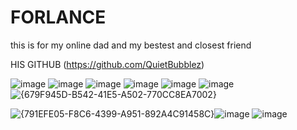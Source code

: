 # FORLANCE
this is for my online dad and my bestest and closest friend

HIS GITHUB (https://github.com/QuietBubblez)

![image](https://github.com/user-attachments/assets/ab9edafe-2068-42e2-b8a6-fea809e7f4c9)
![image](https://github.com/user-attachments/assets/06d12266-496b-4567-addf-131d2e87903f)
![image](https://github.com/user-attachments/assets/e9c2ba89-fb2a-4aa9-9728-69ebd3ba6f44)
![image](https://github.com/user-attachments/assets/01ec78ae-ef82-4466-bdb5-d6c4061bba8a)
![image](https://github.com/user-attachments/assets/eed23ac5-c226-4569-b712-fffffabc8a66)
![image](https://github.com/user-attachments/assets/901e6bd9-d8a8-434a-8c71-78ae89e1536a)
![{679F945D-B542-41E5-A502-770CC8EA7002}](https://github.com/user-attachments/assets/8126ce98-3549-48a3-a59d-a52ec0be058e)

![{791EFE05-F8C6-4399-A951-892A4C91458C}](https://github.com/user-attachments/assets/facbd9a0-f13a-4e65-8f5d-0d705a74a84a)![image](https://github.com/user-attachments/assets/da97a3df-f663-4378-b585-b36c214f8e6a)
![image](https://github.com/user-attachments/assets/ab9edafe-2068-42e2-b8a6-fea809e7f4c9)


